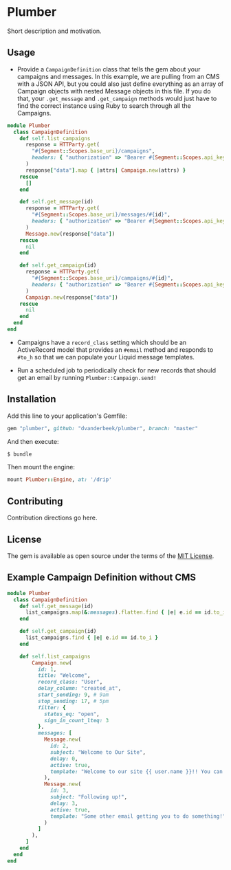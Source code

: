 # Plumber
Short description and motivation.

## Usage

* Provide a `CampaignDefinition` class that tells the gem about your campaigns and messages. In this example, we are pulling from an CMS with a JSON API, but you could also just define everything as an array of Campaign objects with nested Message objects in this file. If you do that, your `.get_message` and `.get_campaign` methods would just have to find the correct instance using Ruby to search through all the Campaigns.

```ruby
module Plumber
  class CampaignDefinition
    def self.list_campaigns
      response = HTTParty.get(
        "#{Segment::Scopes.base_uri}/campaigns",
        headers: { "authorization" => "Bearer #{Segment::Scopes.api_key}" }
      )
      response["data"].map { |attrs| Campaign.new(attrs) }
    rescue
      []
    end

    def self.get_message(id)
      response = HTTParty.get(
        "#{Segment::Scopes.base_uri}/messages/#{id}",
        headers: { "authorization" => "Bearer #{Segment::Scopes.api_key}" }
      )
      Message.new(response["data"])
    rescue
      nil
    end

    def self.get_campaign(id)
      response = HTTParty.get(
        "#{Segment::Scopes.base_uri}/campaigns/#{id}",
        headers: { "authorization" => "Bearer #{Segment::Scopes.api_key}" }
      )
      Campaign.new(response["data"])
    rescue
      nil
    end
  end
end
```

* Campaigns have a `record_class` setting which should be an ActiveRecord model that provides an `#email` method and responds to `#to_h` so that we can populate your Liquid message templates.

* Run a scheduled job to periodically check for new records that should get an email by running `Plumber::Campaign.send!`

## Installation
Add this line to your application's Gemfile:

```ruby
gem "plumber", github: "dvanderbeek/plumber", branch: "master"
```

And then execute:
```bash
$ bundle
```

Then mount the engine:
```ruby
mount Plumber::Engine, at: '/drip'
```

## Contributing
Contribution directions go here.

## License
The gem is available as open source under the terms of the [MIT License](https://opensource.org/licenses/MIT).

## Example Campaign Definition without CMS

```ruby
module Plumber
  class CampaignDefinition
    def self.get_message(id)
      list_campaigns.map(&:messages).flatten.find { |e| e.id == id.to_i }
    end

    def self.get_campaign(id)
      list_campaigns.find { |e| e.id == id.to_i }
    end

    def self.list_campaigns
        Campaign.new(
          id: 1,
          title: "Welcome",
          record_class: "User",
          delay_column: "created_at",
          start_sending: 9, # 9am
          stop_sending: 17, # 5pm
          filter: {
            status_eq: "open",
            sign_in_count_lteq: 3
          },
          messages: [
            Message.new(
              id: 2,
              subject: "Welcome to Our Site",
              delay: 0,
              active: true,
              template: "Welcome to our site {{ user.name }}!! You can use Liquid markup in your templates."
            ),
            Message.new(
              id: 3,
              subject: "Following up!",
              delay: 3,
              active: true,
              template: "Some other email getting you to do something!"
            )
          ]
        ),
      ]
    end
  end
end
```
